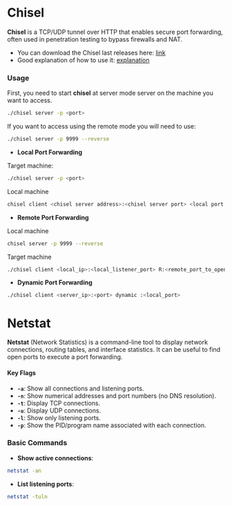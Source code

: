 
# Chisel 
**Chisel** is a TCP/UDP tunnel over HTTP that enables secure port forwarding, often used in penetration testing to bypass firewalls and NAT.

- You can download the Chisel last releases here: [link](https://github.com/jpillora/chisel/releases)
- Good explanation of how to use it: [explanation](https://deephacking.tech/pivoting-con-chisel/)
### Usage
First, you need to start **chisel** at server mode server on the machine you want to access.
```bash
./chisel server -p <port>
```
If you want to access using the remote mode you will need to use:
```bash
./chisel server -p 9999 --reverse
```

- **Local Port Forwarding**

Target machine:
```bash
./chisel server -p <port>
```
Local machine
```bash
chisel client <chisel server address>:<chisel server port> <local port to open>:<address to point to>:<port to point to on the target address>
```
- **Remote Port Forwarding** 

Local machine
```bash
chisel server -p 9999 --reverse
```
Target machine
```bash
./chisel client <local_ip>:<local_listener_port> R:<remote_port_to_open>:127.0.0.1:<target_machine_port_to_open>
```

- **Dynamic Port Forwarding**
```bash
./chisel client <server_ip>:<port> dynamic :<local_port>
```


# Netstat
**Netstat** (Network Statistics) is a command-line tool to display network connections, routing tables, and interface statistics. It can be useful to find open ports to execute a port forwarding.

#### **Key Flags**

- **`-a`**: Show all connections and listening ports.
- **`-n`**: Show numerical addresses and port numbers (no DNS resolution).
- **`-t`**: Display TCP connections.
- **`-u`**: Display UDP connections.
- **`-l`**: Show only listening ports.
- **`-p`**: Show the PID/program name associated with each connection.


### **Basic Commands**

- **Show active connections**:
```bash
netstat -an
```
- **List listening ports**:
```bash
netstat -tuln
```




